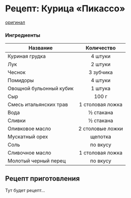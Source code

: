 # Рецепт: Курица «Пикассо»
[оригинал](https://eda.ru/recepty/osnovnye-blyuda/kurica-pikasso-25902)

### Ингредиенты
| Название        	| Количество    |
| -------------   	|:-------------:|
| Куриная грудка | 4 штуки 			|
| Лук 			| 2 штуки 		|
| Чеснок		        | 3 зубчика 		|
| Помидоры          | 4 штуки  |
| Овощной бульонный кубик                               | 1 штука  |
| Сыр        | 100 г    |
| Смесь итальянских трав                            | 1 столовая ложка     |
| Вода | ½ стакана 			|
| Сливки 			| ½ стакана 		|
| Оливковое масло		        | 2 столовые ложки 		|
| Мускатный орех          | щепотка  |
| Соль       | по вкусу  |
| Сливочное масло        | 1 столовая ложка    |
| Молотый черный перец                            | по вкусу     |

## Рецепт приготовления
Тут будет рецепт...